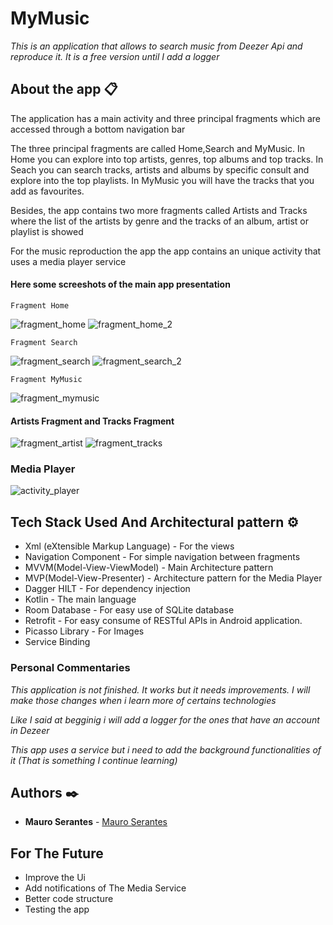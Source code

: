 # MyMusic

_This is an application that allows to search music from Deezer Api and reproduce it. It is a free version until
I add a logger_

## About the app 📋

The application has a main activity and three principal fragments which are accessed through a bottom navigation bar

The three principal fragments are called Home,Search and MyMusic.
In Home you can explore into top artists, genres, top albums and top tracks.
In Seach you can search tracks, artists and albums by specific consult and explore
into the top playlists.
In MyMusic you will have the tracks that you add as favourites.

Besides, the app contains two more fragments called Artists and Tracks where the 
list of the artists by genre and the tracks of an album, artist or playlist is showed 

For the music reproduction the app the app contains an unique activity that uses 
a media player service

#### Here some screeshots of the main app presentation

```
Fragment Home
```

![fragment_home](https://github.com/MauroSerantes/MyMusicApp/assets/146656323/3e984292-9d8a-431f-ad2f-992d9d146635)     ![fragment_home_2](https://github.com/MauroSerantes/MyMusicApp/assets/146656323/2ecc37e7-1d0c-4e5c-8e65-6f4101c4ab0e)

```
Fragment Search
```

![fragment_search](https://github.com/MauroSerantes/MyMusicApp/assets/146656323/a4c46692-c916-4cdc-8af7-e1851066fcc4)     ![fragment_search_2](https://github.com/MauroSerantes/MyMusicApp/assets/146656323/a8a12d37-7897-4abe-b58b-9116810baae6)

```
Fragment MyMusic
```
![fragment_mymusic](https://github.com/MauroSerantes/MyMusicApp/assets/146656323/2c498b46-bb92-4709-b763-a82ccadbc08a)


#### Artists Fragment and Tracks Fragment

![fragment_artist](https://github.com/MauroSerantes/MyMusicApp/assets/146656323/70e37e62-f04a-456a-8ec4-a85b874489ff)     ![fragment_tracks](https://github.com/MauroSerantes/MyMusicApp/assets/146656323/36082752-7792-45e1-bc21-e1f4c1213b46)

### Media Player
![activity_player](https://github.com/MauroSerantes/MyMusicApp/assets/146656323/608c9ebd-9719-4495-b50c-5b273f0611a9)


## Tech Stack Used And Architectural pattern ⚙️
* Xml (eXtensible Markup Language) - For the views
* Navigation Component - For simple navigation between fragments
* MVVM(Model-View-ViewModel) - Main Architecture pattern
* MVP(Model-View-Presenter) - Architecture pattern for the Media Player
* Dagger HILT - For dependency injection
* Kotlin - The main language
* Room Database - For easy use of SQLite database
* Retrofit - For easy consume of RESTful APIs in Android application.
* Picasso Library - For Images
* Service Binding


### Personal Commentaries
_This application is not finished. It works but it needs improvements. I will make those changes
when i learn more of certains technologies_ 

_Like I said at begginig i will add a logger for the ones that have an account in Dezeer_

_This app uses a service but i need to add the background functionalities of it (That is something I continue learning)_

## Authors ✒️

* **Mauro Serantes** - [Mauro Serantes](https://github.com/MauroSerantes)

## For The Future

* Improve the Ui
* Add notifications of The Media Service
* Better code structure
* Testing the app
